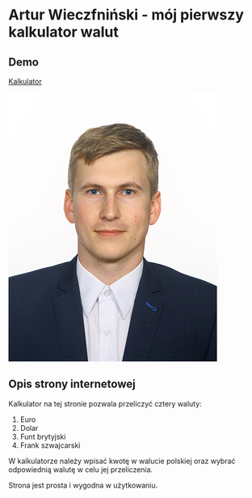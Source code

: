 # Artur Wieczfniński - mój pierwszy kalkulator walut

## Demo

[Kalkulator](https://arturwieczfninski.github.io/currencyconverter/)

![Artur](images/PictureProfile.jpg)

## Opis strony internetowej

Kalkulator na tej stronie pozwala przeliczyć cztery waluty:
1. Euro
2. Dolar
3. Funt brytyjski
4. Frank szwajcarski

W kalkulatorze należy wpisać kwotę w walucie polskiej oraz wybrać odpowiednią walutę w celu jej przeliczenia. 

Strona jest prosta i wygodna w użytkowaniu. 
